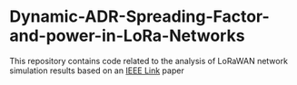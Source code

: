 # Dynamic-ADR-Spreading-Factor-and-power-in-LoRa-Networks
This repository contains code related to the analysis of LoRaWAN network simulation results based on an [IEEE Link](https://ieeexplore.ieee.org/document/9217283/authors#authors) paper
